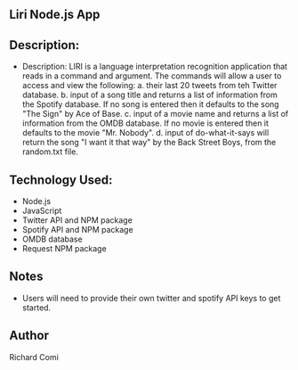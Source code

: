 ## Liri Node.js  App

## Description:
* Description: LIRI is a language interpretation recognition application that reads in a command and argument. The commands will allow a user to access and view the following:
    a. their last 20 tweets from teh Twitter database.
    b. input of a song title and returns a list of information from the Spotify database. If no song is entered then it defaults to the song "The Sign" by Ace of Base.
    c. input of a movie name and returns a list of information from the OMDB database. If no movie is entered then it defaults to the movie "Mr. Nobody".
    d. input of do-what-it-says will return the song "I want it that way" by the Back Street Boys, from the random.txt file.

## Technology Used:
 * Node.js
 * JavaScript
 * Twitter API and NPM package
 * Spotify API and NPM package
 * OMDB database
 * Request NPM package

## Notes
* Users will need to provide their own twitter and spotify API keys to get started. 

## Author
Richard Comi